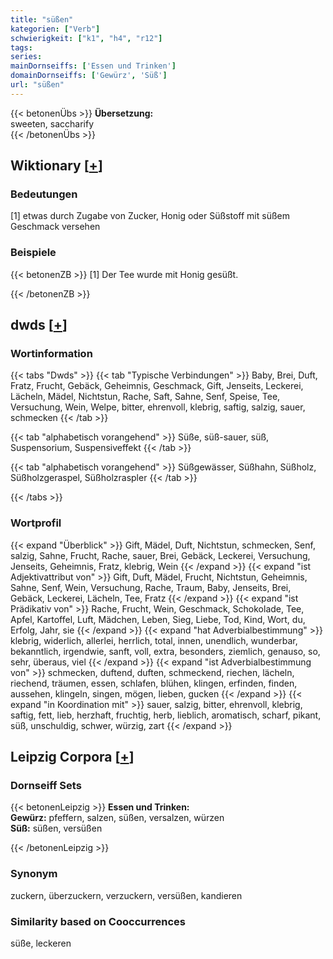 ```yaml
---
title: "süßen"
kategorien: ["Verb"]
schwierigkeit: ["k1", "h4", "r12"]
tags:
series:
mainDornseiffs: ['Essen und Trinken']
domainDornseiffs: ['Gewürz', 'Süß']
url: "süßen"
---
```


{{< betonenÜbs >}}
**Übersetzung:**  
sweeten, saccharify  
{{< /betonenÜbs >}}

## Wiktionary [[+](https://de.wiktionary.org/wiki/süßen)]

### Bedeutungen
[1] etwas durch Zugabe von Zucker, Honig oder Süßstoff mit süßem Geschmack versehen  

### Beispiele
{{< betonenZB >}}
[1] Der Tee wurde mit Honig gesüßt.  

{{< /betonenZB >}}


## dwds [[+](https://www.dwds.de/wb/süßen)]

### Wortinformation
{{< tabs "Dwds" >}}
{{< tab "Typische Verbindungen" >}}
Baby, Brei, Duft, Fratz, Frucht, Gebäck, Geheimnis, Geschmack, Gift, Jenseits, Leckerei, Lächeln, Mädel, Nichtstun, Rache, Saft, Sahne, Senf, Speise, Tee, Versuchung, Wein, Welpe, bitter, ehrenvoll, klebrig, saftig, salzig, sauer, schmecken
{{< /tab >}}

{{< tab "alphabetisch vorangehend" >}}
Süße, süß-sauer, süß, Suspensorium, Suspensiveffekt
{{< /tab >}}

{{< tab "alphabetisch vorangehend" >}}
Süßgewässer, Süßhahn, Süßholz, Süßholzgeraspel, Süßholzraspler
{{< /tab >}}

{{< /tabs >}}

### Wortprofil
{{< expand "Überblick" >}} Gift, Mädel, Duft, Nichtstun, schmecken, Senf, salzig, Sahne, Frucht, Rache, sauer, Brei, Gebäck, Leckerei, Versuchung, Jenseits, Geheimnis, Fratz, klebrig, Wein {{< /expand >}}
{{< expand "ist Adjektivattribut von" >}} Gift, Duft, Mädel, Frucht, Nichtstun, Geheimnis, Sahne, Senf, Wein, Versuchung, Rache, Traum, Baby, Jenseits, Brei, Gebäck, Leckerei, Lächeln, Tee, Fratz {{< /expand >}}
{{< expand "ist Prädikativ von" >}} Rache, Frucht, Wein, Geschmack, Schokolade, Tee, Apfel, Kartoffel, Luft, Mädchen, Leben, Sieg, Liebe, Tod, Kind, Wort, du, Erfolg, Jahr, sie {{< /expand >}}
{{< expand "hat Adverbialbestimmung" >}} klebrig, widerlich, allerlei, herrlich, total, innen, unendlich, wunderbar, bekanntlich, irgendwie, sanft, voll, extra, besonders, ziemlich, genauso, so, sehr, überaus, viel {{< /expand >}}
{{< expand "ist Adverbialbestimmung von" >}} schmecken, duftend, duften, schmeckend, riechen, lächeln, riechend, träumen, essen, schlafen, blühen, klingen, erfinden, finden, aussehen, klingeln, singen, mögen, lieben, gucken {{< /expand >}}
{{< expand "in Koordination mit" >}} sauer, salzig, bitter, ehrenvoll, klebrig, saftig, fett, lieb, herzhaft, fruchtig, herb, lieblich, aromatisch, scharf, pikant, süß, unschuldig, schwer, würzig, zart {{< /expand >}}

## Leipzig Corpora [[+](https://corpora.uni-leipzig.de/en/res?word=süßen&corpusId=deu_newscrawl-public_2018)]

### Dornseiff Sets
{{< betonenLeipzig >}}
**Essen und Trinken:**  
**Gewürz:** pfeffern, salzen, süßen, versalzen, würzen  
**Süß:** süßen, versüßen  

{{< /betonenLeipzig >}}

### Synonym
zuckern, überzuckern, verzuckern, versüßen, kandieren


### Similarity based on Cooccurrences
süße, leckeren


